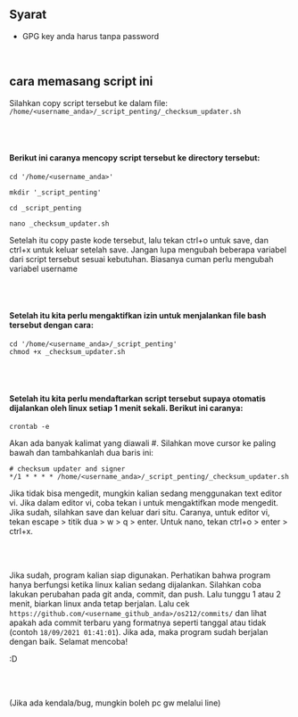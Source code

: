 ## Syarat

- GPG key anda harus tanpa password


  <br>

## cara memasang script ini

Silahkan copy script tersebut ke dalam file: `/home/<username_anda>/_script_penting/_checksum_updater.sh`

<br><br>

#### Berikut ini caranya mencopy script tersebut ke directory tersebut:

```
cd '/home/<username_anda>'

mkdir '_script_penting'

cd _script_penting

nano _checksum_updater.sh
```

Setelah itu copy paste kode tersebut, lalu tekan ctrl+o untuk save, dan ctrl+x untuk keluar setelah save. Jangan lupa mengubah beberapa variabel dari script tersebut sesuai kebutuhan. Biasanya cuman perlu mengubah variabel username



<br><br>



#### Setelah itu kita perlu mengaktifkan izin untuk menjalankan file bash tersebut dengan cara:



```
cd '/home/<username_anda>/_script_penting'
chmod +x _checksum_updater.sh
```



<br><br>

#### Setelah itu kita perlu mendaftarkan script tersebut supaya otomatis dijalankan oleh linux setiap 1 menit sekali. Berikut ini caranya:
`crontab -e`

Akan ada banyak kalimat yang diawali #. Silahkan move cursor ke paling bawah dan tambahkanlah dua baris ini:

```
# checksum updater and signer
*/1 * * * * /home/<username_anda>/_script_penting/_checksum_updater.sh
```


Jika tidak bisa mengedit, mungkin kalian sedang menggunakan text editor vi. Jika dalam editor vi, coba tekan i untuk mengaktifkan mode mengedit.
Jika sudah, silahkan save dan keluar dari situ. Caranya, untuk editor vi, tekan escape > titik dua > w > q > enter. Untuk nano, tekan ctrl+o > enter > ctrl+x.


<br><br>


Jika sudah, program kalian siap digunakan. Perhatikan bahwa program hanya berfungsi ketika linux kalian sedang dijalankan. Silahkan coba lakukan perubahan pada git anda, commit, dan push. Lalu tunggu 1 atau 2 menit, biarkan linux anda tetap berjalan. Lalu cek `https://github.com/<username_github_anda>/os212/commits/` dan lihat apakah ada commit terbaru yang formatnya seperti tanggal atau tidak (contoh `18/09/2021 01:41:01`). Jika ada, maka program sudah berjalan dengan baik. Selamat mencoba! 

:D

<br><br>

(Jika ada kendala/bug, mungkin boleh pc gw melalui line)